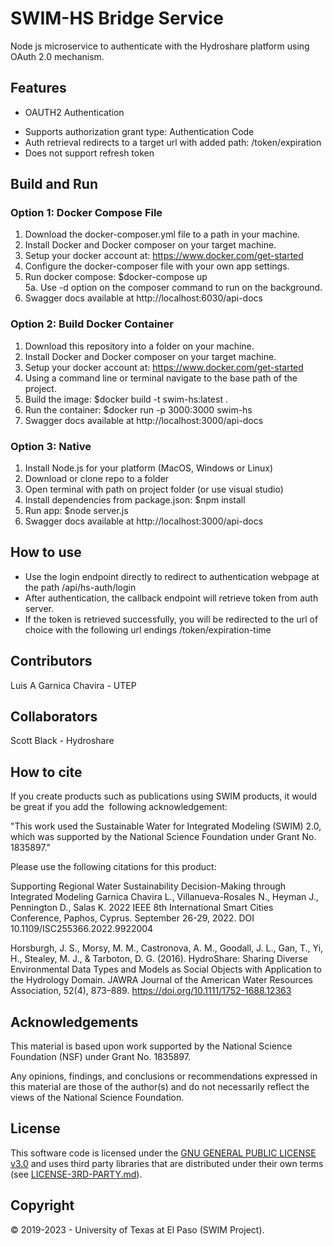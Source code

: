 # SWIM-HS Bridge Service
Node js microservice to authenticate with the Hydroshare platform using OAuth 2.0 mechanism.

## Features
+ OAUTH2 Authentication
- Supports authorization grant type: Authentication Code
- Auth retrieval redirects to a target url with added path: /token/expiration
- Does not support refresh token

## Build and Run

### Option 1: Docker Compose File
1. Download the docker-composer.yml file to a path in your machine.   
2. Install Docker and Docker composer on your target machine.   
3. Setup your docker account at: https://www.docker.com/get-started   
4. Configure the docker-composer file with your own app settings.   
5. Run docker compose: $docker-compose up   
5a. Use -d option on the composer command to run on the background.   
6. Swagger docs available at http://localhost:6030/api-docs

### Option 2: Build Docker Container
1. Download this repository into a folder on your machine.
2. Install Docker and Docker composer on your target machine.
3. Setup your docker account at: https://www.docker.com/get-started
4. Using a command line or terminal navigate to the base path of the project.
5. Build the image: $docker build -t swim-hs:latest .
6. Run the container: $docker run -p 3000:3000 swim-hs
7. Swagger docs available at http://localhost:3000/api-docs

### Option 3: Native
1. Install Node.js for your platform (MacOS, Windows or Linux)
2. Download or clone repo to a folder
3. Open terminal with path on project folder (or use visual studio)
4. Install dependencies from package.json: $npm install
5. Run app: $node server.js
6. Swagger docs available at http://localhost:3000/api-docs

## How to use

+ Use the login endpoint directly to redirect to authentication webpage at the path /api/hs-auth/login
+ After authentication, the callback endpoint will retrieve token from auth server.
+ If the token is retrieved successfully, you will be redirected to the 
url of choice with the following url endings /token/expiration-time

## Contributors
Luis A Garnica Chavira - UTEP

## Collaborators
Scott Black - Hydroshare

## How to cite
If you create products such as publications using SWIM products, it would be great if you add the  following acknowledgement:   

"This work used the Sustainable Water for Integrated Modeling (SWIM) 2.0, which was supported by the National Science Foundation under Grant No. 1835897."  

Please use the following citations for this product:     

Supporting Regional Water Sustainability Decision-Making through Integrated Modeling
Garnica Chavira L., Villanueva-Rosales N., Heyman J., Pennington D., Salas K.
2022 IEEE 8th International Smart Cities Conference, Paphos, Cyprus. September 26-29, 2022.
DOI 10.1109/ISC255366.2022.9922004   

Horsburgh, J. S., Morsy, M. M., Castronova, A. M., Goodall, J. L., Gan, T., Yi, H., Stealey, M. J., & Tarboton, D. G. (2016). HydroShare: Sharing Diverse Environmental Data Types and Models as Social Objects with Application to the Hydrology Domain. JAWRA Journal of the American Water Resources Association, 52(4), 873–889. https://doi.org/10.1111/1752-1688.12363    

## Acknowledgements
This material is based upon work supported by the National Science Foundation (NSF) under Grant No. 1835897.   

Any opinions, findings, and conclusions or recommendations expressed in this material are those of the author(s) and do not necessarily reflect the views of the National Science Foundation.  

## License
This software code is licensed under the [GNU GENERAL PUBLIC LICENSE v3.0](./LICENSE) and uses third party libraries that are distributed under their own terms (see [LICENSE-3RD-PARTY.md](./LICENSE-3RD-PARTY.md)).

## Copyright
© 2019-2023 - University of Texas at El Paso (SWIM Project).





